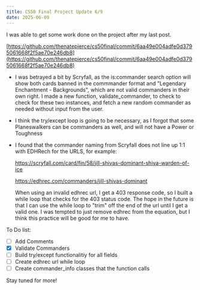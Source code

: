 ```yaml
---
title: CS50 Final Project Update 6/9
date: 2025-06-09
---
```


I was able to get some work done on the project after my last post.

[https://github.com/thenatepierce/cs50final/commit/6aa49e004adfe0d3795061668f2f5ae70e246db8](https://github.com/thenatepierce/cs50final/commit/6aa49e004adfe0d3795061668f2f5ae70e246db8)

- I was betrayed a bit by Scryfall, as the is:commander search option will show both cards banned in the commmander format and "Legendary Enchantment - Backgrounds", which are not valid commanders in their own right.  I made a new function, validate_commander, to check to check for these two instances, and fetch a new random commander as needed without input from the user.

- I think the try/except loop is going to be necessary, as I forgot that some Planeswalkers can be commanders as well, and will not have a Power or Toughness

- I found that the commander naming from Scryfall does not line up 1:1 with EDHRech for the URLS, for example:
  
  https://scryfall.com/card/fin/58/jill-shivas-dominant-shiva-warden-of-ice
  
  https://edhrec.com/commanders/jill-shivas-dominant

  When using an invalid edhrec url, I get a 403 response code, so I built a while loop that checks for the 403 status code.  The hope in the future is that I can use the while loop to "trim" off the end of the url until I get a valid one.  I was tempted to just remove edhrec from the equation, but I think this practice will be good for me to have.

To Do list:

- [ ] Add Comments
- [x] Validate Commanders
- [ ] Build try/except functionalitiy for all fields
- [ ] Create edhrec url while loop
- [ ] Create commander_info classes that the function calls

Stay tuned for more!
